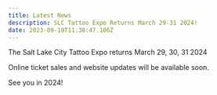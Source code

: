 ```yaml
---
title: Latest News
description: SLC Tattoo Expo Returns March 29-31 2024!
date: 2023-09-19T11:38:47.106Z
---
```

The Salt Lake City Tattoo Expo returns March 29, 30, 31 2024

Online ticket sales and website updates will be available soon. 

See you in 2024!